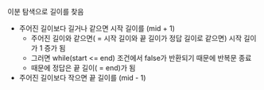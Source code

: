 이분 탐색으로 길이를 찾음

  - 주어진 길이보다 길거나 같으면 시작 길이를 (mid + 1)
    - 주어진 길이와 같으면( = 시작 길이와 끝 길이가 정답 길이로 같으면) 시작 길이가 1 증가 됨
    - 그러면 while(start <= end) 조건에서 false가 반환되기 때문에 반복문 종료
    - 때문에 정답은 끝 길이( = end)가 됨
  - 주어진 길이보다 작으면 끝 길이를 (mid - 1)
